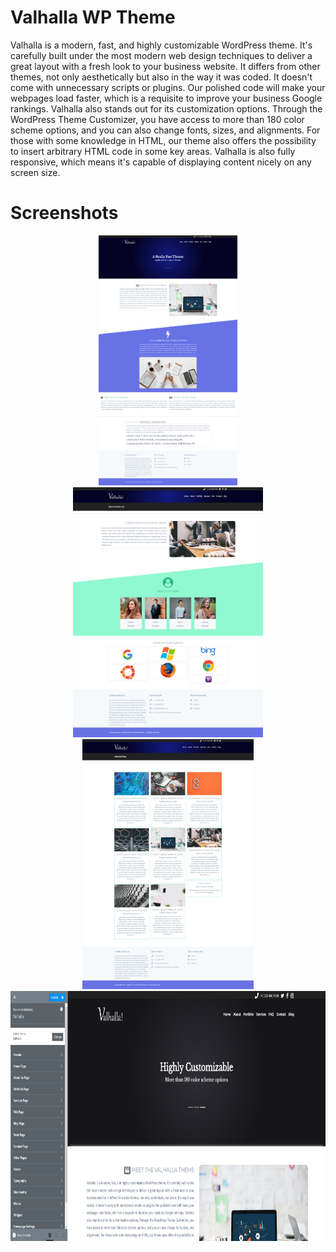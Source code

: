 # Valhalla WP Theme

Valhalla is a modern, fast, and highly customizable WordPress theme. It's carefully built under the most modern web design techniques to deliver a great layout with a fresh look to your business website. It differs from other themes, not only aesthetically but also in the way it was coded. It doesn't come with unnecessary scripts or plugins. Our polished code will make your webpages load faster, which is a requisite to improve your business Google rankings. Valhalla also stands out for its customization options. Through the WordPress Theme Customizer, you have access to more than 180 color scheme options, and you can also change fonts, sizes, and alignments. For those with some knowledge in HTML, our theme also offers the possibility to insert arbitrary HTML code in some key areas. Valhalla is also fully responsive, which means it's capable of displaying content nicely on any screen size.

# Screenshots
<p align="center">
<img src="screenshots/screenshot1.png" height="400" title="home page">
<img src="screenshots/screenshot2.png" height="400" title="about us page">
<img src="screenshots/screenshot3.png" height="400" title="blog page">  
<img src="screenshots/screenshot4.png" height="400" title="customizer panel">  
</p>
